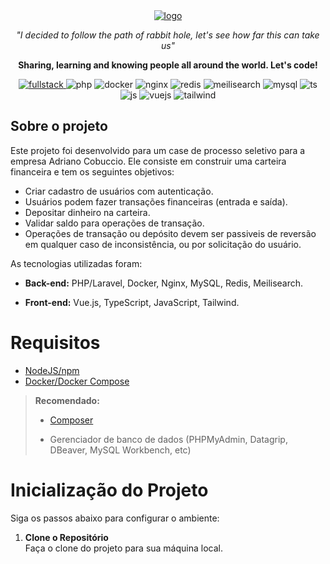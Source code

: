 <div align="center">
      <a href="https://alisonjuliano.com">
        <img src="https://imgur.com/13kinqs.jpg" alt="logo">
    </a>
  <p>
    <p style="font-style: italic;">"I decided to follow the path of rabbit hole, let's see how far this can take us" 
    </p>
    <p style="font-weight: bold;">Sharing, learning and knowing people all around the world. Let's code!</p>
    <a href="https://alisonjuliano.com"> 
    <img src="https://img.shields.io/static/v1?label=Fullstack&message=AJ&color=64ffda&style=for-the-badge&logo=dungeonsanddragons" alt="fullstack">
    </a>
    <img src="https://img.shields.io/badge/PHP-777BB4?style=for-the-badge&logo=php&logoColor=white" alt="php">
    <img src="https://img.shields.io/badge/Docker-2CA5E0?style=for-the-badge&logo=docker&logoColor=white" alt="docker">
    <img src="https://img.shields.io/badge/Nginx-009639?style=for-the-badge&logo=nginx&logoColor=white" alt="nginx">
    <img src="https://img.shields.io/badge/Redis-FF4438?style=for-the-badge&logo=redis&logoColor=white" alt="redis">
    <img src="https://img.shields.io/badge/Meilisearch-FF5CAA?style=for-the-badge&logo=meilisearch&logoColor=white" alt="meilisearch">
    <img src="https://img.shields.io/badge/MySQL-00000F?style=for-the-badge&logo=mysql&logoColor=white" alt="mysql">
    <img src="https://img.shields.io/badge/TypeScript-2F74C0?style=for-the-badge&logo=typescript&logoColor=white" alt="ts">
    <img src="https://img.shields.io/badge/Javascript-EFD81D?style=for-the-badge&logo=javascript&logoColor=white" alt="js">
    <img src="https://img.shields.io/badge/Vue-4FC08D?style=for-the-badge&logo=vue.js&logoColor=white" alt="vuejs">
    <img src="https://img.shields.io/badge/Tailwind-06B6D4?style=for-the-badge&logo=tailwindcss&logoColor=white" alt="tailwind">
  </p>
</div>

## Sobre o projeto

Este projeto foi desenvolvido para um case de processo seletivo para a empresa Adriano Cobuccio. Ele consiste em construir uma carteira financeira e tem os seguintes objetivos:

- Criar cadastro de usuários com autenticação.
- Usuários podem fazer transações financeiras (entrada e saída).
- Depositar dinheiro na carteira.
- Validar saldo para operações de transação.
- Operações de transação ou depósito devem ser passiveis de reversão em qualquer caso de inconsistência, ou por solicitação do usuário.

As tecnologias utilizadas foram:

- **Back-end:** PHP/Laravel, Docker, Nginx, MySQL, Redis, Meilisearch.

- **Front-end:** Vue.js, TypeScript, JavaScript, Tailwind.

# Requisitos

- [NodeJS/npm](https://nodejs.org/en/download)
- [Docker/Docker Compose](https://www.docker.com/get-started)

> **Recomendado:**
> - [Composer](https://yarnpkg.com/getting-started/install)
>
> - Gerenciador de banco de dados (PHPMyAdmin, Datagrip, DBeaver, MySQL Workbench, etc)

# Inicialização do Projeto

Siga os passos abaixo para configurar o ambiente:

1. **Clone o Repositório**  
   Faça o clone do projeto para sua máquina local.

